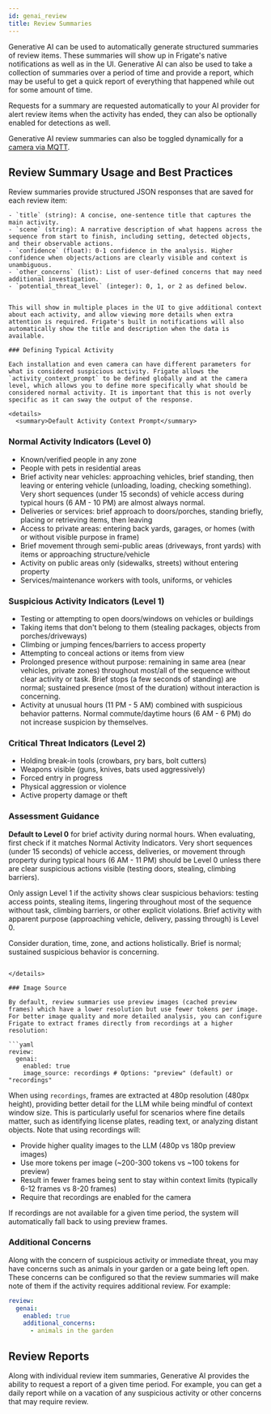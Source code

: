 ```yaml
---
id: genai_review
title: Review Summaries
---
```


Generative AI can be used to automatically generate structured summaries of review items. These summaries will show up in Frigate's native notifications as well as in the UI. Generative AI can also be used to take a collection of summaries over a period of time and provide a report, which may be useful to get a quick report of everything that happened while out for some amount of time.

Requests for a summary are requested automatically to your AI provider for alert review items when the activity has ended, they can also be optionally enabled for detections as well.

Generative AI review summaries can also be toggled dynamically for a [camera via MQTT](/integrations/mqtt/#frigatecamera_namereviewdescriptionsset).

## Review Summary Usage and Best Practices

Review summaries provide structured JSON responses that are saved for each review item:

```
- `title` (string): A concise, one-sentence title that captures the main activity.
- `scene` (string): A narrative description of what happens across the sequence from start to finish, including setting, detected objects, and their observable actions.
- `confidence` (float): 0-1 confidence in the analysis. Higher confidence when objects/actions are clearly visible and context is unambiguous.
- `other_concerns` (list): List of user-defined concerns that may need additional investigation.
- `potential_threat_level` (integer): 0, 1, or 2 as defined below.


This will show in multiple places in the UI to give additional context about each activity, and allow viewing more details when extra attention is required. Frigate's built in notifications will also automatically show the title and description when the data is available.

### Defining Typical Activity

Each installation and even camera can have different parameters for what is considered suspicious activity. Frigate allows the `activity_context_prompt` to be defined globally and at the camera level, which allows you to define more specifically what should be considered normal activity. It is important that this is not overly specific as it can sway the output of the response.

<details>
  <summary>Default Activity Context Prompt</summary>

```
### Normal Activity Indicators (Level 0)
- Known/verified people in any zone
- People with pets in residential areas
- Brief activity near vehicles: approaching vehicles, brief standing, then leaving or entering vehicle (unloading, loading, checking something). Very short sequences (under 15 seconds) of vehicle access during typical hours (6 AM - 10 PM) are almost always normal.
- Deliveries or services: brief approach to doors/porches, standing briefly, placing or retrieving items, then leaving
- Access to private areas: entering back yards, garages, or homes (with or without visible purpose in frame)
- Brief movement through semi-public areas (driveways, front yards) with items or approaching structure/vehicle
- Activity on public areas only (sidewalks, streets) without entering property
- Services/maintenance workers with tools, uniforms, or vehicles

### Suspicious Activity Indicators (Level 1)
- Testing or attempting to open doors/windows on vehicles or buildings
- Taking items that don't belong to them (stealing packages, objects from porches/driveways)
- Climbing or jumping fences/barriers to access property
- Attempting to conceal actions or items from view
- Prolonged presence without purpose: remaining in same area (near vehicles, private zones) throughout most/all of the sequence without clear activity or task. Brief stops (a few seconds of standing) are normal; sustained presence (most of the duration) without interaction is concerning.
- Activity at unusual hours (11 PM - 5 AM) combined with suspicious behavior patterns. Normal commute/daytime hours (6 AM - 6 PM) do not increase suspicion by themselves.

### Critical Threat Indicators (Level 2)
- Holding break-in tools (crowbars, pry bars, bolt cutters)
- Weapons visible (guns, knives, bats used aggressively)
- Forced entry in progress
- Physical aggression or violence
- Active property damage or theft

### Assessment Guidance
**Default to Level 0** for brief activity during normal hours. When evaluating, first check if it matches Normal Activity Indicators. Very short sequences (under 15 seconds) of vehicle access, deliveries, or movement through property during typical hours (6 AM - 11 PM) should be Level 0 unless there are clear suspicious actions visible (testing doors, stealing, climbing barriers).

Only assign Level 1 if the activity shows clear suspicious behaviors: testing access points, stealing items, lingering throughout most of the sequence without task, climbing barriers, or other explicit violations. Brief activity with apparent purpose (approaching vehicle, delivery, passing through) is Level 0.

Consider duration, time, zone, and actions holistically. Brief is normal; sustained suspicious behavior is concerning.
```

</details>

### Image Source

By default, review summaries use preview images (cached preview frames) which have a lower resolution but use fewer tokens per image. For better image quality and more detailed analysis, you can configure Frigate to extract frames directly from recordings at a higher resolution:

```yaml
review:
  genai:
    enabled: true
    image_source: recordings # Options: "preview" (default) or "recordings"
```

When using `recordings`, frames are extracted at 480p resolution (480px height), providing better detail for the LLM while being mindful of context window size. This is particularly useful for scenarios where fine details matter, such as identifying license plates, reading text, or analyzing distant objects. Note that using recordings will:

- Provide higher quality images to the LLM (480p vs 180p preview images)
- Use more tokens per image (~200-300 tokens vs ~100 tokens for preview)
- Result in fewer frames being sent to stay within context limits (typically 6-12 frames vs 8-20 frames)
- Require that recordings are enabled for the camera

If recordings are not available for a given time period, the system will automatically fall back to using preview frames.

### Additional Concerns

Along with the concern of suspicious activity or immediate threat, you may have concerns such as animals in your garden or a gate being left open. These concerns can be configured so that the review summaries will make note of them if the activity requires additional review. For example:

```yaml
review:
  genai:
    enabled: true
    additional_concerns:
      - animals in the garden
```

## Review Reports

Along with individual review item summaries, Generative AI provides the ability to request a report of a given time period. For example, you can get a daily report while on a vacation of any suspicious activity or other concerns that may require review.
